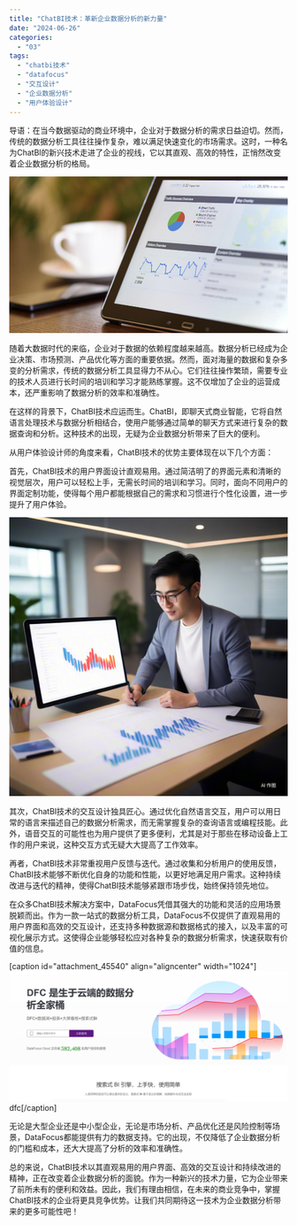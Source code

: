 ```yaml
---
title: "ChatBI技术：革新企业数据分析的新力量"
date: "2024-06-26"
categories: 
  - "03"
tags: 
  - "chatbi技术"
  - "datafocus"
  - "交互设计"
  - "企业数据分析"
  - "用户体验设计"
---
```


导语：在当今数据驱动的商业环境中，企业对于数据分析的需求日益迫切。然而，传统的数据分析工具往往操作复杂，难以满足快速变化的市场需求。这时，一种名为ChatBI的新兴技术走进了企业的视线，它以其直观、高效的特性，正悄然改变着企业数据分析的格局。

![](images/1660747008-%E5%B0%81%E9%9D%A2-3.jpg)

随着大数据时代的来临，企业对于数据的依赖程度越来越高。数据分析已经成为企业决策、市场预测、产品优化等方面的重要依据。然而，面对海量的数据和复杂多变的分析需求，传统的数据分析工具显得力不从心。它们往往操作繁琐，需要专业的技术人员进行长时间的培训和学习才能熟练掌握。这不仅增加了企业的运营成本，还严重影响了数据分析的效率和准确性。

在这样的背景下，ChatBI技术应运而生。ChatBI，即聊天式商业智能，它将自然语言处理技术与数据分析相结合，使用户能够通过简单的聊天方式来进行复杂的数据查询和分析。这种技术的出现，无疑为企业数据分析带来了巨大的便利。

从用户体验设计师的角度来看，ChatBI技术的优势主要体现在以下几个方面：

首先，ChatBI技术的用户界面设计直观易用。通过简洁明了的界面元素和清晰的视觉层次，用户可以轻松上手，无需长时间的培训和学习。同时，面向不同用户的界面定制功能，使得每个用户都能根据自己的需求和习惯进行个性化设置，进一步提升了用户体验。

![](images/1719366580-b8f220402fff4f5aa8c840c7fee1c9d3_152968563.png)

其次，ChatBI技术的交互设计独具匠心。通过优化自然语言交互，用户可以用日常的语言来描述自己的数据分析需求，而无需掌握复杂的查询语言或编程技能。此外，语音交互的可能性也为用户提供了更多便利，尤其是对于那些在移动设备上工作的用户来说，这种交互方式无疑大大提高了工作效率。

再者，ChatBI技术非常重视用户反馈与迭代。通过收集和分析用户的使用反馈，ChatBI技术能够不断优化自身的功能和性能，以更好地满足用户需求。这种持续改进与迭代的精神，使得ChatBI技术能够紧跟市场步伐，始终保持领先地位。

在众多ChatBI技术解决方案中，DataFocus凭借其强大的功能和灵活的应用场景脱颖而出。作为一款一站式的数据分析工具，DataFocus不仅提供了直观易用的用户界面和高效的交互设计，还支持多种数据源和数据格式的接入，以及丰富的可视化展示方式。这使得企业能够轻松应对各种复杂的数据分析需求，快速获取有价值的信息。

\[caption id="attachment\_45540" align="aligncenter" width="1024"\]![](images/1686616238-%E5%BE%AE%E4%BF%A1%E6%88%AA%E5%9B%BE_20230512142316.png) dfc\[/caption\]

无论是大型企业还是中小型企业，无论是市场分析、产品优化还是风险控制等场景，DataFocus都能提供有力的数据支持。它的出现，不仅降低了企业数据分析的门槛和成本，还大大提高了分析的效率和准确性。

总的来说，ChatBI技术以其直观易用的用户界面、高效的交互设计和持续改进的精神，正在改变着企业数据分析的面貌。作为一种新兴的技术力量，它为企业带来了前所未有的便利和效益。因此，我们有理由相信，在未来的商业竞争中，掌握ChatBI技术的企业将更具竞争优势。让我们共同期待这一技术为企业数据分析带来的更多可能性吧！
